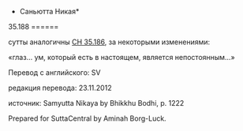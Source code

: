 * Саньютта Никая*

35\.188
\=\=\=\=\=\=

сутты аналогичны [СН 35\.186](/sn35\.186/ru/sv), за некоторыми изменениями:

«глаз… ум, который есть в настоящем, является непостоянным…»

Перевод с английского: SV

редакция перевода: 23\.11\.2012

источник: Samyutta Nikaya by Bhikkhu Bodhi, p\. 1222

Prepared for SuttaCentral by Aminah Borg\-Luck\.
